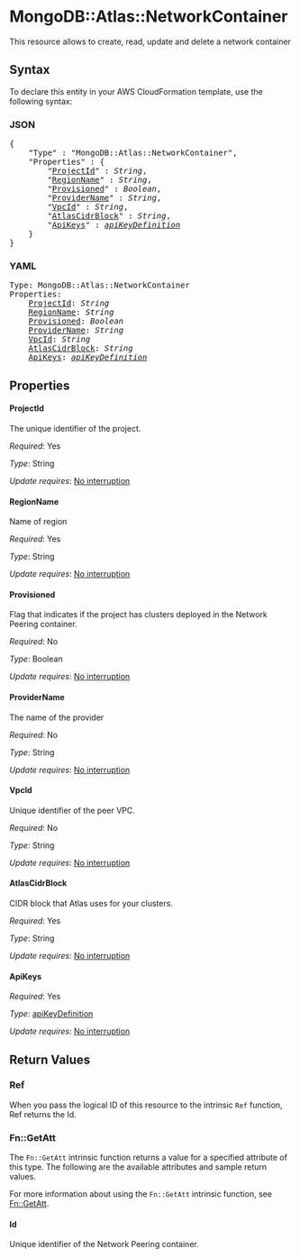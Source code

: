 # MongoDB::Atlas::NetworkContainer

This resource allows to create, read, update and delete a network container

## Syntax

To declare this entity in your AWS CloudFormation template, use the following syntax:

### JSON

<pre>
{
    "Type" : "MongoDB::Atlas::NetworkContainer",
    "Properties" : {
        "<a href="#projectid" title="ProjectId">ProjectId</a>" : <i>String</i>,
        "<a href="#regionname" title="RegionName">RegionName</a>" : <i>String</i>,
        "<a href="#provisioned" title="Provisioned">Provisioned</a>" : <i>Boolean</i>,
        "<a href="#providername" title="ProviderName">ProviderName</a>" : <i>String</i>,
        "<a href="#vpcid" title="VpcId">VpcId</a>" : <i>String</i>,
        "<a href="#atlascidrblock" title="AtlasCidrBlock">AtlasCidrBlock</a>" : <i>String</i>,
        "<a href="#apikeys" title="ApiKeys">ApiKeys</a>" : <i><a href="apikeydefinition.md">apiKeyDefinition</a></i>
    }
}
</pre>

### YAML

<pre>
Type: MongoDB::Atlas::NetworkContainer
Properties:
    <a href="#projectid" title="ProjectId">ProjectId</a>: <i>String</i>
    <a href="#regionname" title="RegionName">RegionName</a>: <i>String</i>
    <a href="#provisioned" title="Provisioned">Provisioned</a>: <i>Boolean</i>
    <a href="#providername" title="ProviderName">ProviderName</a>: <i>String</i>
    <a href="#vpcid" title="VpcId">VpcId</a>: <i>String</i>
    <a href="#atlascidrblock" title="AtlasCidrBlock">AtlasCidrBlock</a>: <i>String</i>
    <a href="#apikeys" title="ApiKeys">ApiKeys</a>: <i><a href="apikeydefinition.md">apiKeyDefinition</a></i>
</pre>

## Properties

#### ProjectId

The unique identifier of the project.

_Required_: Yes

_Type_: String

_Update requires_: [No interruption](https://docs.aws.amazon.com/AWSCloudFormation/latest/UserGuide/using-cfn-updating-stacks-update-behaviors.html#update-no-interrupt)

#### RegionName

Name of region

_Required_: Yes

_Type_: String

_Update requires_: [No interruption](https://docs.aws.amazon.com/AWSCloudFormation/latest/UserGuide/using-cfn-updating-stacks-update-behaviors.html#update-no-interrupt)

#### Provisioned

Flag that indicates if the project has clusters deployed in the Network Peering container.

_Required_: No

_Type_: Boolean

_Update requires_: [No interruption](https://docs.aws.amazon.com/AWSCloudFormation/latest/UserGuide/using-cfn-updating-stacks-update-behaviors.html#update-no-interrupt)

#### ProviderName

The name of the provider

_Required_: No

_Type_: String

_Update requires_: [No interruption](https://docs.aws.amazon.com/AWSCloudFormation/latest/UserGuide/using-cfn-updating-stacks-update-behaviors.html#update-no-interrupt)

#### VpcId

Unique identifier of the peer VPC.

_Required_: No

_Type_: String

_Update requires_: [No interruption](https://docs.aws.amazon.com/AWSCloudFormation/latest/UserGuide/using-cfn-updating-stacks-update-behaviors.html#update-no-interrupt)

#### AtlasCidrBlock

CIDR block that Atlas uses for your clusters.

_Required_: Yes

_Type_: String

_Update requires_: [No interruption](https://docs.aws.amazon.com/AWSCloudFormation/latest/UserGuide/using-cfn-updating-stacks-update-behaviors.html#update-no-interrupt)

#### ApiKeys

_Required_: Yes

_Type_: <a href="apikeydefinition.md">apiKeyDefinition</a>

_Update requires_: [No interruption](https://docs.aws.amazon.com/AWSCloudFormation/latest/UserGuide/using-cfn-updating-stacks-update-behaviors.html#update-no-interrupt)

## Return Values

### Ref

When you pass the logical ID of this resource to the intrinsic `Ref` function, Ref returns the Id.

### Fn::GetAtt

The `Fn::GetAtt` intrinsic function returns a value for a specified attribute of this type. The following are the available attributes and sample return values.

For more information about using the `Fn::GetAtt` intrinsic function, see [Fn::GetAtt](https://docs.aws.amazon.com/AWSCloudFormation/latest/UserGuide/intrinsic-function-reference-getatt.html).

#### Id

Unique identifier of the Network Peering container.

